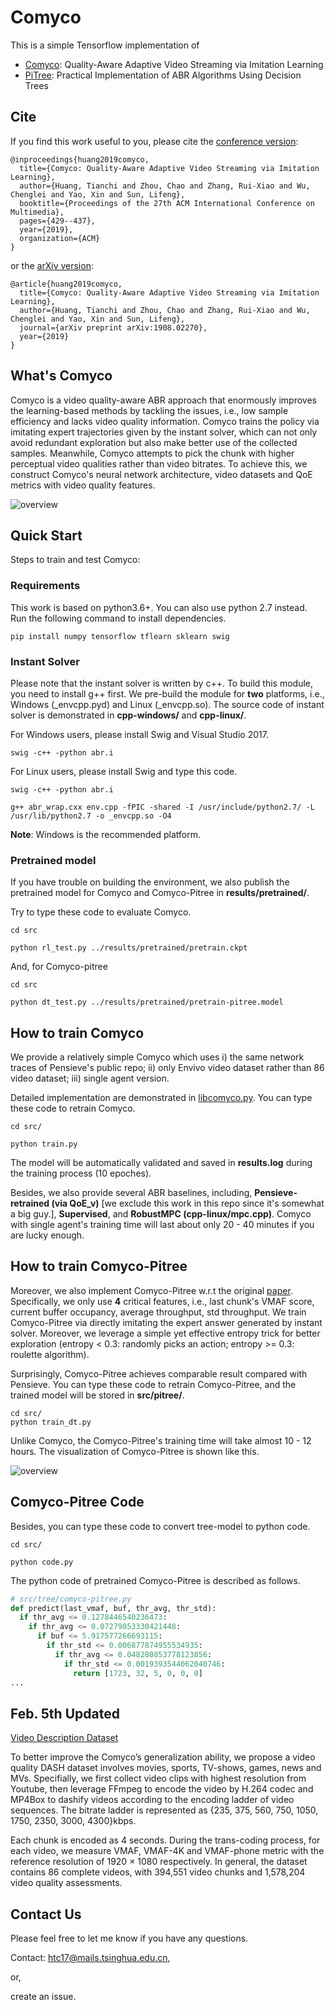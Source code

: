 # Comyco

This is a simple Tensorflow implementation of
* [Comyco](https://arxiv.org/abs/1908.02270): Quality-Aware Adaptive Video Streaming via Imitation Learning 
* [PiTree](https://dl.acm.org/citation.cfm?doid=3343031.3350866): Practical Implementation of ABR Algorithms Using Decision Trees

## Cite

If you find this work useful to you, please cite the [conference version](https://dl.acm.org/citation.cfm?id=3351014):

```
@inproceedings{huang2019comyco,
  title={Comyco: Quality-Aware Adaptive Video Streaming via Imitation Learning},
  author={Huang, Tianchi and Zhou, Chao and Zhang, Rui-Xiao and Wu, Chenglei and Yao, Xin and Sun, Lifeng},
  booktitle={Proceedings of the 27th ACM International Conference on Multimedia},
  pages={429--437},
  year={2019},
  organization={ACM}
}
```

or the [arXiv version](https://arxiv.org/abs/1908.02270):

```
@article{huang2019comyco,
  title={Comyco: Quality-Aware Adaptive Video Streaming via Imitation Learning},
  author={Huang, Tianchi and Zhou, Chao and Zhang, Rui-Xiao and Wu, Chenglei and Yao, Xin and Sun, Lifeng},
  journal={arXiv preprint arXiv:1908.02270},
  year={2019}
}
```

## What's Comyco

Comyco is a video quality-aware ABR approach that enormously improves the learning-based methods by tackling the issues, i.e., low sample efficiency and lacks video quality information. Comyco trains the policy via imitating expert trajectories given by the instant solver, which can not only avoid redundant exploration but also make better use of the collected samples. Meanwhile, Comyco attempts to pick the chunk with higher perceptual video qualities rather than video bitrates. To achieve this, we construct Comyco's neural network architecture, video datasets and QoE metrics with video quality features. 

![overview](src/details/cdf.png)

## Quick Start

Steps to train and test Comyco:

### Requirements

This work is based on python3.6+. You can also use python 2.7 instead. Run the following command to install dependencies.

```
pip install numpy tensorflow tflearn sklearn swig
```

### Instant Solver

Please note that the instant solver is written by c++. To build this module, you need to install g++ first. We pre-build the module for **two** platforms, i.e., Windows (_envcpp.pyd) and Linux (_envcpp.so). The source code of instant solver is demonstrated in **cpp-windows/** and **cpp-linux/**.


For Windows users, please install Swig and Visual Studio 2017.
```
swig -c++ -python abr.i
```

For Linux users, please install Swig and type this code.
```
swig -c++ -python abr.i

g++ abr_wrap.cxx env.cpp -fPIC -shared -I /usr/include/python2.7/ -L /usr/lib/python2.7 -o _envcpp.so -O4
```

**Note**: Windows is the recommended platform.

### Pretrained model

If you have trouble on building the environment, we also publish the pretrained model for Comyco and Comyco-Pitree in **results/pretrained/**. 

Try to type these code to evaluate Comyco.

```
cd src

python rl_test.py ../results/pretrained/pretrain.ckpt
```
And, for Comyco-pitree

```
cd src

python dt_test.py ../results/pretrained/pretrain-pitree.model
```

## How to train Comyco

We provide a relatively simple Comyco which uses i)  the same network traces of Pensieve's public repo; ii) only Envivo video dataset rather than 86 video dataset; iii) single agent version. 

Detailed implementation are demonstrated in [libcomyco.py](src/libcomyco.py).
You can type these code to retrain Comyco. 

```
cd src/

python train.py
```

The model will be automatically validated and saved in **results.log** during the training process (10 epoches).

Besides, we also provide several ABR baselines, including, **Pensieve-retrained (via QoE_v)** [we exclude this work in this repo since it's somewhat a big guy.], **Supervised**, and **RobustMPC (cpp-linux/mpc.cpp)**. Comyco with single agent's training time will last about only 20 - 40 minutes if you are lucky enough.

## How to train Comyco-Pitree

Moreover, we also implement Comyco-Pitree w.r.t the original [paper](https://dl.acm.org/citation.cfm?doid=3343031.3350866). Specifically, we only use **4** critical features, i.e., last chunk's VMAF score, current buffer occupancy, average throughput, std throughput. We train Comyco-Pitree via directly imitating the expert answer generated by instant solver. Moreover, we leverage a simple yet effective entropy trick for better exploration (entropy < 0.3: randomly picks an action; entropy >= 0.3: roulette algorithm).

Surprisingly, Comyco-Pitree achieves comparable result compared with Pensieve. You can type these code to retrain Comyco-Pitree, and the trained model will be stored in **src/pitree/**.

```
cd src/
python train_dt.py
```

Unlike Comyco, the Comyco-Pitree's training time will take almost 10 - 12 hours. The visualization of Comyco-Pitree is shown like this.

![overview](src/tree/comyco-pitree.svg)

## Comyco-Pitree Code

Besides, you can type these code to convert tree-model to python code.
```
cd src/

python code.py
```

The python code of pretrained Comyco-Pitree is described as follows.

```python
# src/tree/comyco-pitree.py
def predict(last_vmaf, buf, thr_avg, thr_std):
  if thr_avg <= 0.1278446540236473:
    if thr_avg <= 0.07279053330421448:
      if buf <= 5.917577266693115:
        if thr_std <= 0.006877874955534935:
          if thr_avg <= 0.048280853778123856:
            if thr_std <= 0.0019393544062040746:
              return [1723, 32, 5, 0, 0, 0]
...

```
## Feb. 5th Updated

[Video Description Dataset](https://github.com/godka/comyco-video-description-dataset)

To better improve the Comyco’s generalization ability, we propose a video quality DASH dataset involves movies, sports, TV-shows, games, news and MVs. Specifially, we first collect video clips with highest resolution from Youtube, then leverage FFmpeg to encode the video by H.264 codec and MP4Box to dashify videos according to the encoding ladder of video sequences. The bitrate ladder is represented as {235, 375, 560, 750, 1050, 1750, 2350, 3000, 4300}kbps. 

Each chunk is encoded as 4 seconds. During the trans-coding process, for each video, we measure VMAF, VMAF-4K and VMAF-phone metric with the reference resolution of 1920 × 1080 respectively. In general, the dataset contains 86 complete videos, with 394,551 video chunks and 1,578,204 video quality assessments.

## Contact Us

Please feel free to let me know if you have any questions. 

Contact: htc17@mails.tsinghua.edu.cn, 

or, 

create an issue.
